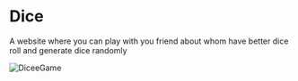 # Dice
A website where you can play with you friend about whom have better dice roll and generate dice randomly

![DiceeGame](https://user-images.githubusercontent.com/59884347/93811059-c71c8980-fc79-11ea-8c59-64923eb5f12d.gif)
